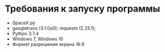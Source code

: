 # Требования к запуску программы
- SpaceX.py
- googletrans (3.1.0a0); requests (2.25.1); 
- Python 3.7.4
- Windows 7, Windows 10
- Формат разрешения экрана 16:9
